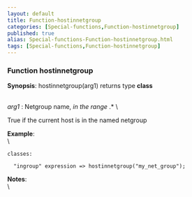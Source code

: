 ```yaml
---
layout: default
title: Function-hostinnetgroup
categories: [Special-functions,Function-hostinnetgroup]
published: true
alias: Special-functions-Function-hostinnetgroup.html
tags: [Special-functions,Function-hostinnetgroup]
---
```


### Function hostinnetgroup

**Synopsis**: hostinnetgroup(arg1) returns type **class**

\
 *arg1* : Netgroup name, *in the range* .\* \

True if the current host is in the named netgroup

**Example**:\
 \

~~~~ {.verbatim}
classes:

  "ingroup" expression => hostinnetgroup("my_net_group");
~~~~

**Notes**:\
 \
